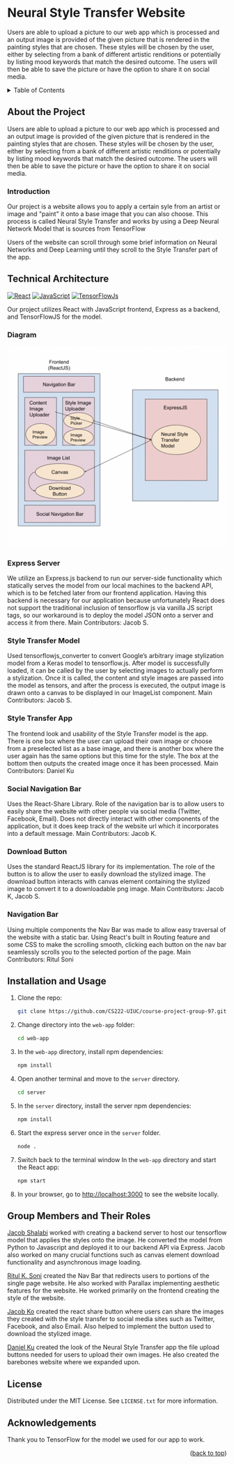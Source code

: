 # Neural Style Transfer Website

Users are able to upload a picture to our web app which is processed and an output image is provided of the given picture that is rendered in the painting styles that are chosen. These styles will be chosen by the user, either by selecting from a bank of different artistic renditions or potentially by listing mood keywords that match the desired outcome. The users will then be able to save the picture or have the option to share it on social media. 

<a name="readme-top"></a>




<details>
  <summary>Table of Contents</summary>
  <ol>
    <li>
      <a href="#about-the-project">About The Project</a>
      <ul>
        <li><a href="#introduction">Introduction</a></li>
      </ul>
    </li>
    <li>
      <a href="#technical-architecture">Technical Architecture</a>
      <ul>
        <li><a href="#components">Components</a></li>
        <li><a href="#diagram">Diagram</a></li>
      </ul>
    </li>
    <li><a href="#installation-and-usage">Installation and Usage</a></li>
    <li><a href="#group-members-and-their-roles">Group members and their roles</a></li>
    <li><a href="#license">License</a></li>
    <li><a href="#acknowledgements">Acknowledgements</a></li>
  </ol>
</details>

## About the Project


Users are able to upload a picture to our web app which is processed and an output image is provided of the given picture that is rendered in the painting styles that are chosen. These styles will be chosen by the user, either by selecting from a bank of different artistic renditions or potentially by listing mood keywords that match the desired outcome. The users will then be able to save the picture or have the option to share it on social media. 

### Introduction

Our project is a website allows you to apply a certain syle from an artist or image and "paint" it onto a base image that you can also choose. This process is called Neural Style Transfer and works by using a Deep Neural Network Model that is sources from TensorFlow

Users of the website can scroll through some brief information on Neural Networks and Deep Learning until they scroll to the Style Transfer part of the app.





## Technical Architecture

[![React][React.js]][React-url] [![JavaScript][JavaScript]][JavaScript-url] [![TensorFlowJs][TensorFlowJS]][TensorFlowJS-url]

Our project utilizes React with JavaScript frontend, Express as a backend, and TensorFlowJS for the model.

### Diagram


![image](images/ArchitectureDiagram.png)

### Express Server

We utilize an Express.js backend to run our server-side functionality which statically serves the model from our local machines to the backend API, which is to be fetched later from our frontend application. Having this backend is necessary for our application because unfortunately React does not support the traditional inclusion of tensorflow js via vanilla JS script tags, so our workaround is to deploy the model JSON onto a server and access it from there. 
Main Contributors: Jacob S.

### Style Transfer Model

Used tensorflowjs_converter to convert Google’s arbitrary image stylization model from a Keras model to tensorflow.js. After model is successfully loaded, it can be called by the user by selecting images to actually perform a stylization. Once it is called, the content and style images are passed into the model as tensors, and after the process is executed, the output image is drawn onto a canvas to be displayed in our ImageList component. 
Main Contributors: Jacob S.

### Style Transfer App
The frontend look and usability of the Style Transfer model is the app. There is one box where the user can upload their own image or choose from a preselected list as a base image, and there is another box where the user again has the same options but this time for the style. The box at the bottom then outputs the created image once it has been processed. 
Main Contributors: Daniel Ku

### Social Navigation Bar

Uses the React-Share Library. Role of the navigation bar is to allow users to easily share the website with other people via social media (Twitter, Facebook, Email). Does not directly interact with other components of the application, but it does keep track of the website url which it incorporates into a default message. 
Main Contributors: Jacob K.

### Download Button

Uses the standard ReactJS library for its implementation. The role of the button is to allow the user to easily download the stylized image. The download button interacts with canvas element containing the stylized image to convert it to a downloadable png image. 
Main Contributors: Jacob K, Jacob S.

### Navigation Bar
Using multiple components the Nav Bar was made to allow easy traversal of the website with a static bar. Using React's built in Routing feature and some CSS to make the scrolling smooth, clicking each button on the nav bar seamlessly scrolls you to the selected portion of the page. 
Main Contributors: Ritul Soni

## Installation and Usage

1. Clone the repo:
   ```sh
   git clone https://github.com/CS222-UIUC/course-project-group-97.git
   ```
2. Change directory into the `web-app` folder:
    ```sh
    cd web-app
    ```
3. In the `web-app` directory, install npm dependencies:
   ```sh
   npm install
   ```
4. Open another terminal and move to the `server` directory. 
    ```sh
    cd server
    ```
5. In the `server` directory, install the server npm dependencies:
   ```sh
   npm install
   ```
6. Start the express server once in the `server` folder. 
    ```sh
    node .
    ```    
7. Switch back to the terminal window In the `web-app` directory and start the React app:
    ```sh
    npm start
    ```

8. In your browser, go to [http://localhost:3000](http://localhost:3000) to see the website locally.

## Group Members and Their Roles

[Jacob Shalabi](https://github.com/jshalabi03) worked with creating a backend server to host our tensorflow model that applies the styles onto the image. He converted the model from Python to Javascript and deployed it to our backend API via Express. Jacob also worked on many crucial functions such as canvas element download functionality and asynchronous image loading.

[Ritul K. Soni](https://github.com/RitulSoni) created the Nav Bar that redirects users to portions of the single page website. He also worked with Parallax implementing aesthetic features for the website. He worked primarily on the frontend creating the style of the website.

[Jacob Ko](https://github.com/jacobko57) created the react share button where users can share the images they created with the style transfer to social media sites such as Twitter, Facebook, and also Email. Also helped to implement the button used to download the stylized image. 

[Daniel Ku](https://github.com/dk9966) created the look of the Neural Style Transfer app the file upload buttons needed for users to upload their own images. He also created the barebones website where we expanded upon. 


## License
Distributed under the MIT License. See `LICENSE.txt` for more information.

## Acknowledgements
Thank you to TensorFlow for the model we used for our app to work. 

<p align="right">(<a href="#readme-top">back to top</a>)</p>

<!-- Links & Images -->
[contributors-shield]: https://img.shields.io/github/contributors/CS222-UIUC/course-project-group-97.svg?style=for-the-badge
[contributors-url]: https://github.com/CS222-UIUC/course-project-group-97/graphs/contributors
[stars-shield]: https://img.shields.io/github/stars/CS222-UIUC/course-project-group-97.svg?style=for-the-badge
[stars-url]: https://github.com/CS222-UIUC/course-project-group-97/stargazers
[React.js]: https://img.shields.io/badge/React-20232A?style=for-the-badge&logo=react&logoColor=61DAFB
[React-url]: https://reactjs.org/
[JavaScript]:https://img.shields.io/badge/JavaScript-JS-yellowgreen
[JavaScript-url]: https://www.javascript.com
[TensorFlowJs]: https://img.shields.io/badge/TensorFlow-TensorFlow.js-blue
[TensorFlowJs-url]: https://www.tensorflow.org

